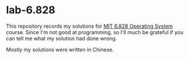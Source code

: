 # lab-6.828

This repository records my solutions for [MIT 6.828 Operating System](https://pdos.csail.mit.edu/6.828/2018/schedule.html) course. Since I'm not good at programming, so I'll much be grateful if you can tell me what my solution had done wrong.

Mostly my solutions were written in Chinese.
